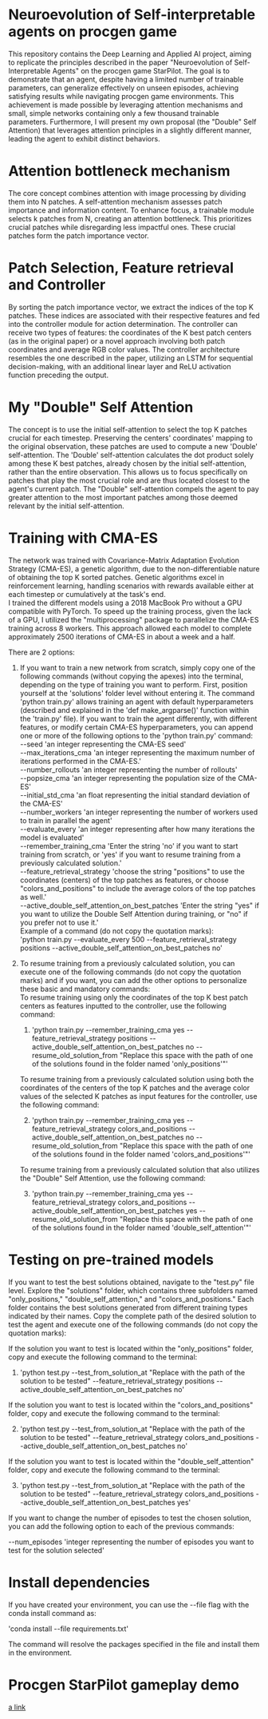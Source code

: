 # Neuroevolution of Self-interpretable agents on procgen game
This repository contains the Deep Learning and Applied AI project, aiming to replicate the principles described in the paper "Neuroevolution of Self-Interpretable Agents" on the procgen game StarPilot. The goal is to demonstrate that an agent, despite having a limited number of trainable parameters, can generalize effectively on unseen episodes, achieving satisfying results while navigating procgen game environments. This achievement is made possible by leveraging attention mechanisms and small, simple networks containing only a few thousand trainable parameters. Furthermore, I will present my own proposal (the "Double" Self Attention) that leverages attention principles in a slightly different manner, leading the agent to exhibit distinct behaviors.

# Attention bottleneck mechanism
The core concept combines attention with image processing by dividing them into N patches. A self-attention mechanism assesses patch importance and information content. To enhance focus, a trainable module selects k patches from N, creating an attention bottleneck. This prioritizes crucial patches while disregarding less impactful ones. These crucial patches form the patch importance vector.

# Patch Selection, Feature retrieval and Controller
By sorting the patch importance vector, we extract the indices of the top K patches. These indices are associated with their respective features and fed into the controller module for action determination. The controller can receive two types of features: the coordinates of the K best patch centers (as in the original paper) or a novel approach involving both patch coordinates and average RGB color values. The controller architecture resembles the one described in the paper, utilizing an LSTM for sequential decision-making, with an additional linear layer and ReLU activation function preceding the output.

# My "Double" Self Attention
The concept is to use the initial self-attention to select the top K patches crucial for each timestep. Preserving the centers' coordinates' mapping to the original observation, these patches are used to compute a new 'Double' self-attention. The 'Double' self-attention calculates the dot product solely among these K best patches, already chosen by the initial self-attention, rather than the entire observation. This allows us to focus specifically on patches that play the most crucial role and are thus located closest to the agent's current patch. The "Double" self-attention compels the agent to pay greater attention to the most important patches among those deemed relevant by the initial self-attention.

# Training with CMA-ES
The network was trained with Covariance-Matrix Adaptation Evolution Strategy (CMA-ES), a genetic algorithm, due to the non-differentiable nature of obtaining the top K sorted patches. Genetic algorithms excel in reinforcement learning, handling scenarios with rewards available either at each timestep or cumulatively at the task's end.  
I trained the different models using a 2018 MacBook Pro without a GPU compatible with PyTorch. To speed up the training process, given the lack of a GPU, I utilized the "multiprocessing" package to parallelize the CMA-ES training across 8 workers. This approach allowed each model to complete approximately 2500 iterations of CMA-ES in about a week and a half.  

There are 2 options:
1. If you want to train a new network from scratch, simply copy one of the following commands (without copying the apexes) into the terminal, depending on the type of training you want to perform.
First, position yourself at the 'solutions' folder level without entering it.
The command 'python train.py' allows training an agent with default hyperparameters (described and explained in the 'def make_argparse()' function within the 'train.py' file). If you want to train the agent differently, with different features, or modify certain CMA-ES hyperparameters, you can append one or more of the following options to the 'python train.py' command:  
--seed 'an integer representing the CMA-ES seed'  
--max_iterations_cma 'an integer representing the maximum number of iterations performed in the CMA-ES.'  
--number_rollouts 'an integer representing the number of rollouts'    
--popsize_cma 'an integer representing the population size of the CMA-ES'    
--initial_std_cma 'an float representing the initial standard deviation of the CMA-ES'  
--number_workers 'an integer representing the number of workers used to train in parallel the agent'  
--evaluate_every 'an integer representing after how many iterations the model is evaluated'  
--remember_training_cma 'Enter the string 'no' if you want to start training from scratch, or 'yes' if you want to resume training from a previously calculated solution.'  
--feature_retrieval_strategy 'choose the string "positions" to use the coordinates (centers) of the top patches as features, or choose "colors_and_positions" to include the average colors of the top patches as well.'  
--active_double_self_attention_on_best_patches 'Enter the string "yes" if you want to utilize the Double Self Attention during training, or "no" if you prefer not to use it.'  
 Example of a command (do not copy the quotation marks):    
'python train.py --evaluate_every 500 --feature_retrieval_strategy positions --active_double_self_attention_on_best_patches no'

2. To resume training from a previously calculated solution, you can execute one of the following commands (do not copy the quotation marks) and if you want, you can add the other options to personalize these basic and mandatory commands:  
   To resume training using only the coordinates of the top K best patch centers as features inputted to the controller, use the following command:    
   1. 'python train.py --remember_training_cma yes --feature_retrieval_strategy positions --active_double_self_attention_on_best_patches no --resume_old_solution_from "Replace this space with the path of one of the solutions found in the folder named 'only_positions'"'   
   
   To resume training from a previously calculated solution using both the coordinates of the centers of the top K patches and the average color values of the selected K patches as input features for the controller, use the following command:
           
   2. 'python train.py --remember_training_cma yes --feature_retrieval_strategy colors_and_positions --active_double_self_attention_on_best_patches no --resume_old_solution_from "Replace this space with the path of one of the solutions found in the folder named 'colors_and_positions'"'  
   
   To resume training from a previously calculated solution that also utilizes the "Double" Self Attention, use the following command: 
  
   3. 'python train.py --remember_training_cma yes --feature_retrieval_strategy colors_and_positions --active_double_self_attention_on_best_patches yes --resume_old_solution_from "Replace this space with the path of one of the solutions found in the folder named 'double_self_attention'"'  

# Testing on pre-trained models
If you want to test the best solutions obtained, navigate to the "test.py" file level. Explore the "solutions" folder, which contains three subfolders named "only_positions," "double_self_attention," and "colors_and_positions." Each folder contains the best solutions generated from different training types indicated by their names. Copy the complete path of the desired solution to test the agent and execute one of the following commands (do not copy the quotation marks):  

If the solution you want to test is located within the "only_positions" folder, copy and execute the following command to the terminal:  

1. 'python test.py --test_from_solution_at "Replace with the path of the solution to be tested" --feature_retrieval_strategy positions --active_double_self_attention_on_best_patches no'  

If the solution you want to test is located within the "colors_and_positions" folder, copy and execute the following command to the terminal:
 
2. 'python test.py --test_from_solution_at "Replace with the path of the solution to be tested" --feature_retrieval_strategy colors_and_positions --active_double_self_attention_on_best_patches no'

If the solution you want to test is located within the "double_self_attention" folder, copy and execute the following command to the terminal:  

3. 'python test.py --test_from_solution_at "Replace with the path of the solution to be tested" --feature_retrieval_strategy colors_and_positions --active_double_self_attention_on_best_patches yes'

 If you want to change the number of episodes to test the chosen solution, you can add the following option to each of the previous commands:  

 --num_episodes 'integer representing the number of episodes you want to test for the solution selected' 

 # Install dependencies
 If you have created your environment, you can use the --file flag with the conda install command as:  

 'conda install --file requirements.txt'  

 The command will resolve the packages specified in the file and install them in the environment.  

# Procgen StarPilot gameplay demo
[a link](https://youtu.be/iMH4zI7470I)
